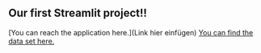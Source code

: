 ## Our first Streamlit project!!

[You can reach the application here.](Link hier einfügen)
[You can find the data set here.](https://opendata.stadt-muenster.de/dataset/solarkataster-m%C3%BCnster-solarpotenzial)
